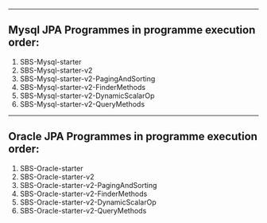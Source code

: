 
------------------------------------------------------
Mysql JPA Programmes in programme execution order:
------------------------------------------------------

1. SBS-Mysql-starter
2. SBS-Mysql-starter-v2
3. SBS-Mysql-starter-v2-PagingAndSorting
4. SBS-Mysql-starter-v2-FinderMethods
5. SBS-Mysql-starter-v2-DynamicScalarOp
6. SBS-Mysql-starter-v2-QueryMethods

------------------------------------------------------
Oracle JPA Programmes in programme execution order:
------------------------------------------------------

1. SBS-Oracle-starter
2. SBS-Oracle-starter-v2
3. SBS-Oracle-starter-v2-PagingAndSorting
4. SBS-Oracle-starter-v2-FinderMethods
5. SBS-Oracle-starter-v2-DynamicScalarOp
6. SBS-Oracle-starter-v2-QueryMethods

